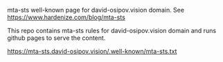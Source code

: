 mta-sts well-known page for david-osipov.vision domain. See https://www.hardenize.com/blog/mta-sts


This repo contains mta-sts rules for david-osipov.vision domain and runs github pages to serve the content.


https://mta-sts.david-osipov.vision/.well-known/mta-sts.txt
